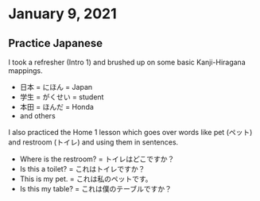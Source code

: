 # January 9, 2021

## Practice Japanese

I took a refresher (Intro 1) and brushed up on some basic Kanji-Hiragana mappings.

* 日本 = にほん = Japan
* 学生 = がくせい = student
* 本田 = ほんだ = Honda
* and others

I also practiced the Home 1 lesson which goes over words like pet (ペット) and restroom (トイレ) and using them in sentences.

* Where is the restroom? = トイレはどこですか？
* Is this a toilet? = これはトイレですか？
* This is my pet. = これは私のペットです。
* Is this my table? = これは僕のテーブルですか？
